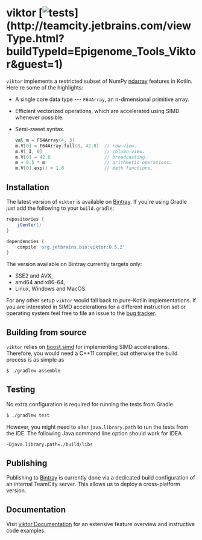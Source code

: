 viktor [![tests](http://teamcity.jetbrains.com/app/rest/builds/buildType:(id:Epigenome_Tools_Viktor)/statusIcon.svg)](http://teamcity.jetbrains.com/viewType.html?buildTypeId=Epigenome_Tools_Viktor&guest=1)
======

`viktor` implements a restricted subset of NumPy [ndarray][ndarray] features in
Kotlin. Here're some of the highlights:

* A single core data type --- `F64Array`, an n-dimensional primitive array.
* Efficient vectorized operations, which are accelerated using SIMD whenever
  possible.
* Semi-sweet syntax.

    ```kotlin
    val m = F64Array(4, 3)
    m.V[0] = F64Array.full(3, 42.0)  // row-view.
    m.V[_I, 0]                       // column-view.
    m.V[0] = 42.0                    // broadcasting.
    m + 0.5 * m                      // arithmetic operations.
    m.V[0].exp() + 1.0               // math functions.
    ```

[ndarray]: http://docs.scipy.org/doc/numpy/reference/arrays.ndarray.html

Installation
------------

The latest version of `viktor` is available on [Bintray][bintray]. If you're using
Gradle just add the following to your `build.gradle`:

```gradle
repositories {
    jCenter()
}

dependencies {
    compile 'org.jetbrains.bio:viktor:0.5.2'
}
```

[bintray]: https://bintray.com/jetbrains-research/maven/viktor/view

The version available on Bintray currently targets only:
- SSE2 and AVX,
- amd64 and x86-64,
- Linux, Windows and MacOS.

For any other setup `viktor` would fall back to pure-Kotlin
implementations. If you are interested in SIMD accelerations for a different
instruction set or operating system feel free to file an issue to the
[bug tracker][issues].

[issues]: https://github.com/JetBrains-Research/viktor/issues

Building from source
--------------------

`viktor` relies on [boost.simd][boost.simd] for implementing SIMD
accelerations. Therefore, you would need a C++11 compiler,
but otherwise the build process is as simple as

```bash
$ ./gradlew assemble
```

[boost.simd]: https://github.com/JetBrains-Research/boost.simd

Testing
-------

No extra configuration is required for running the tests from Gradle

```bash
$ ./gradlew test
```

However, you might need to alter `java.library.path` to run the tests from
the IDE. The following Java command line option should work for IDEA

```bash
-Djava.library.path=./build/libs
```

Publishing
----------

Publishing to [Bintray][bintray] is currently done via a dedicated
build configuration of an internal TeamCity server. This allows us
to deploy a cross-platform version.

Documentation
----

Visit [viktor Documentation](docs/toc.md) for an extensive feature overview
and instructive code examples. 